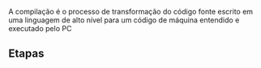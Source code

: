 A compilação é o processo de transformação do código fonte escrito em uma linguagem de alto nível para um código de máquina entendido e executado pelo PC
## Etapas
